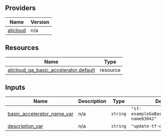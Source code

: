 <!-- BEGIN_TF_DOCS -->
## Providers

| Name | Version |
|------|---------|
| <a name="provider_alicloud"></a> [alicloud](#provider\_alicloud) | n/a |

## Resources

| Name | Type |
|------|------|
| [alicloud_ga_basic_accelerator.default](https://registry.terraform.io/providers/hashicorp/alicloud/latest/docs/resources/ga_basic_accelerator) | resource |

## Inputs

| Name | Description | Type | Default | Required |
|------|-------------|------|---------|:--------:|
| <a name="input_basic_accelerator_name_var"></a> [basic\_accelerator\_name\_var](#input\_basic\_accelerator\_name\_var) | n/a | `string` | `"tf-exampleGaBasicAccelerator-name83842"` | no |
| <a name="input_description_var"></a> [description\_var](#input\_description\_var) | n/a | `string` | `"update-tf-description"` | no |
<!-- END_TF_DOCS -->    